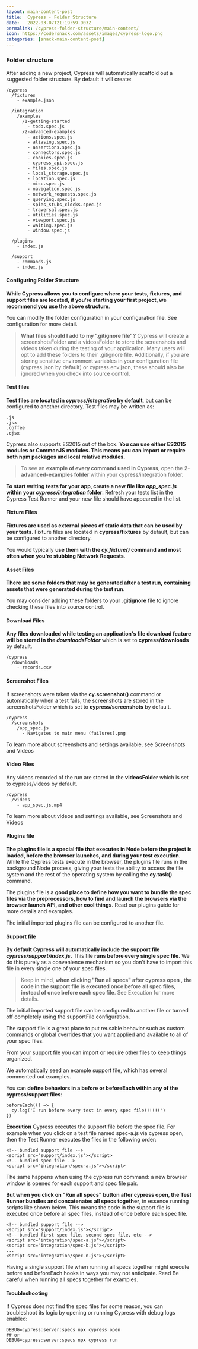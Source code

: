 ```yaml
---
layout: main-content-post
title:  Cypress - Folder Structure
date:   2022-03-07T21:19:59.903Z
permalink: /cypress-folder-structure/main-content/
icon: https://codersnack.com/assets/images/cypress-logo.png
categories: [snack-main-content-post]
---
```


###  Folder structure
After adding a new project, Cypress will automatically scaffold out a suggested folder structure. By default it will create:

```
/cypress
  /fixtures
    - example.json

  /integration
    /examples
      /1-getting-started
        - todo.spec.js
      /2-advanced-examples
        - actions.spec.js
        - aliasing.spec.js
        - assertions.spec.js
        - connectors.spec.js
        - cookies.spec.js
        - cypress_api.spec.js
        - files.spec.js
        - local_storage.spec.js
        - location.spec.js
        - misc.spec.js
        - navigation.spec.js
        - network_requests.spec.js
        - querying.spec.js
        - spies_stubs_clocks.spec.js
        - traversal.spec.js
        - utilities.spec.js
        - viewport.spec.js
        - waiting.spec.js
        - window.spec.js

  /plugins
    - index.js

  /support
    - commands.js
    - index.js
```


####   Configuring Folder Structure

**While Cypress allows you to configure where your tests, fixtures, and support files are located, if you're starting your first project, we recommend you use the above structure**.

You can modify the folder configuration in your configuration file. See configuration for more detail.

>**What files should I add to my '.gitignore file' ?**
Cypress will create a screenshotsFolder and a videosFolder to store the screenshots and videos taken during the testing of your application. Many users will opt to add these folders to their .gitignore file. Additionally, if you are storing sensitive environment variables in your configuration file (cypress.json by default) or cypress.env.json, these should also be ignored when you check into source control.


#### Test files

**Test files are located in *cypress/integration* by default**, but can be configured to another directory. Test files may be written as:
```
.js
.jsx
.coffee
.cjsx
```
Cypress also supports ES2015 out of the box. **You can use either ES2015 modules or CommonJS modules. This means you can import or require both npm packages and local relative modules.**

> To see an **example of every command used in Cypress**, open the **2-advanced-examples folder** within your cypress/integration folder.

**To start writing tests for your app, create a new file like *app_spec.js* within your *cypress/integration* folder**. Refresh your tests list in the Cypress Test Runner and your new file should have appeared in the list.


####  Fixture Files

**Fixtures are used as external pieces of static data that can be used by your tests**. Fixture files are located in **cypress/fixtures** by default, but can be configured to another directory.

You would typically **use them with the *cy.fixture()* command and most often when you're stubbing Network Requests**.


####  Asset Files

**There are some folders that may be generated after a test run, containing assets that were generated during the test run.**

You may consider adding these folders to your **.gitignore** file to ignore checking these files into source control.

####  Download Files
**Any files downloaded while testing an application's file download feature will be stored in the *downloadsFolder*** which is set to **cypress/downloads** by default.
```
/cypress
  /downloads
    - records.csv
```

####   Screenshot Files

If screenshots were taken via the **cy.screenshot()** command or automatically when a test fails, the screenshots are stored in the screenshotsFolder which is set to **cypress/screenshots** by default.

```
/cypress
  /screenshots
    /app_spec.js
      - Navigates to main menu (failures).png
```
To learn more about screenshots and settings available, see Screenshots and Videos

####  Video Files
Any videos recorded of the run are stored in the **videosFolder** which is set to cypress/videos by default.

```
/cypress
  /videos
    - app_spec.js.mp4
```
To learn more about videos and settings available, see Screenshots and Videos


####  Plugins file

**The plugins file is a special file that executes in Node before the project is loaded, before the browser launches, and during your test execution**. While the Cypress tests execute in the browser, the plugins file runs in the background Node process, giving your tests the ability to access the file system and the rest of the operating system by calling the **cy.task()** command.

The plugins file is a **good place to define how you want to bundle the spec files via the preprocessors, how to find and launch the browsers via the browser launch API, and other cool things**. Read our plugins guide for more details and examples.

The initial imported plugins file can be configured to another file.

####  Support file

**By default Cypress will automatically include the support file *cypress/support/index.js*.** This file **runs before every single spec file**. We do this purely as a convenience mechanism so you don't have to import this file in every single one of your spec files.

> Keep in mind, **when clicking "Run all specs" after cypress open , the code in the support file is executed once before all spec files, instead of once before each spec file**. See Execution for more details.

The initial imported support file can be configured to another file or turned off completely using the supportFile configuration.

The support file is a great place to put reusable behavior such as custom commands or global overrides that you want applied and available to all of your spec files.

From your support file you can import or require other files to keep things organized.

We automatically seed an example support file, which has several commented out examples.

You can **define behaviors in a before or beforeEach within any of the cypress/support files**:

```
beforeEach(() => {
  cy.log('I run before every test in every spec file!!!!!!')
})
```


**Execution**
Cypress executes the support file before the spec file. For example when you click on a test file named spec-a.js via cypress open, then the Test Runner executes the files in the following order:

```
<!-- bundled support file -->
<script src="support/index.js"></script>
<!-- bundled spec file -->
<script src="integration/spec-a.js"></script>
```

The same happens when using the cypress run command: a new browser window is opened for each support and spec file pair.

**But when you click on "Run all specs" button after cypress open, the Test Runner bundles and concatenates all specs together**, in essence running scripts like shown below. This means the code in the support file is executed once before all spec files, instead of once before each spec file.

```
<!-- bundled support file -->
<script src="support/index.js"></script>
<!-- bundled first spec file, second spec file, etc -->
<script src="integration/spec-a.js"></script>
<script src="integration/spec-b.js"></script>
...
<script src="integration/spec-n.js"></script>
```

Having a single support file when running all specs together might execute before and beforeEach hooks in ways you may not anticipate. Read Be careful when running all specs together for examples.

####  Troubleshooting
If Cypress does not find the spec files for some reason, you can troubleshoot its logic by opening or running Cypress with debug logs enabled:
```
DEBUG=cypress:server:specs npx cypress open
## or
DEBUG=cypress:server:specs npx cypress run
```
